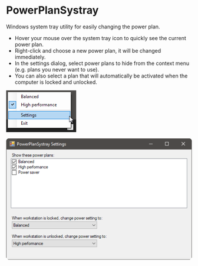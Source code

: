 # PowerPlanSystray
Windows system tray utility for easily changing the power plan.

* Hover your mouse over the system tray icon to quickly see the current power plan.
* Right-click and choose a new power plan, it will be changed immediately.
* In the settings dialog, select power plans to hide from the context menu (e.g. plans you never want to use).
* You can also select a plan that will automatically be activated when the computer is locked and unlocked.

![Context menu](Screenshots/SystrayContextMenu.png "Context menu")

![Settings dialog](Screenshots/Settings.png "Settings dialog")
